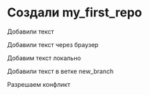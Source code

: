 ﻿# Создали my_first_repo

Добавили текст

Добавили текст через браузер

Добавим текст локально

Добавили текст в ветке new_branch

Разрешаем конфликт
